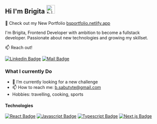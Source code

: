 ## Hi I'm Brigita <img src="https://user-images.githubusercontent.com/1303154/88677602-1635ba80-d120-11ea-84d8-d263ba5fc3c0.gif" width="28px" height="28px" alt="hi">

🚀 Check out my New Portfolio [bsportfolio.netlify.app](http://bsportfolio.netlify.app/)

I'm Brigita, Frontend Developer with ambition to become a fullstack developer. Passionate about new technologies and growing my skillset.

:mailbox: Reach out!

[![Linkedin Badge](https://img.shields.io/badge/-Brigita-0e76a8?style=flat&labelColor=0e76a8&logo=linkedin&logoColor=white)](https://www.linkedin.com/in/brigita-sabutytė-junior-web-dev) [![Mail Badge](https://img.shields.io/badge/-b.sabutyte-c0392b?style=flat&labelColor=c0392b&logo=gmail&logoColor=white)](mailto:b.sabutyte@gmail.com)

### What I currently Do

- 🔭 I’m currently looking for a new challenge
- 📫 How to reach me: b.sabutyte@gmail.com
- Hobbies: travelling, cooking, sports

#### Technologies

<!-- TODO: Make technologies links takes you to repositories -->

[![React Badge](https://img.shields.io/badge/-React-61DBFB?style=for-the-badge&labelColor=black&logo=react&logoColor=61DBFB)](#) [![Javascript Badge](https://img.shields.io/badge/-Javascript-F0DB4F?style=for-the-badge&labelColor=black&logo=javascript&logoColor=F0DB4F)](#) [![Typescript Badge](https://img.shields.io/badge/-Typescript-007acc?style=for-the-badge&labelColor=black&logo=typescript&logoColor=007acc)](#) [![Next.js Badge](https://img.shields.io/badge/-Nextjs-3C873A?style=for-the-badge&labelColor=black&logo=next.js&logoColor=white)](#)
